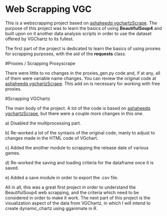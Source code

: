 # Web Scrapping VGC
This is a webscrapping project based on [ashaheedq vgchartzScrape](https://github.com/ashaheedq/vgchartzScrape). The purpose of this project was to learn the basics of using <b>BeautifulSoup4</b> and built upon on it another data analysis scripts in order to use the dataset offered by VGChartz to its fullest. 
 
 The first part of the project is dedicated to learn the basics of using proxies for scrapping purposes, with the aid of the <b>requests</b> class.

#Proxies / Scrapping Proxyscrape

There were little to no changes in the proxies_gen.py code and, if at any, all of them were variable name changes. You can review the original code at [ashaheedq vgchartzScrape](https://github.com/ashaheedq/vgchartzScrape). This add on is necessary for working with free proxies. 

#Scrapping VGChartz

The main body of the project. A lot of the code is based on [ashaheedq vgchartzScrape](https://github.com/ashaheedq/vgchartzScrape), but there were a couple more changes in this one. 

a) Disabled the multiprocessing part. 

b) Re-worked a lot of the syntaxis of the original code, manly to adjust to changes made in the HTML code of VGchart.

c) Added the another module to scrapping the release date of various games. 

d) Re-worked the saving and loading criteria for the dataframe once it is saved.

e) Added a save module in order to export the .csv file. 

All in all, this was a great first project in order to understand the BeautifulSoup4 web scrapping, and the criteria which need to be considered in order to make it work. The next part of this project is the visualization aspect of the data from VGChartz, in which I will intend to create dynamic_chartz using gganimate in R. 
